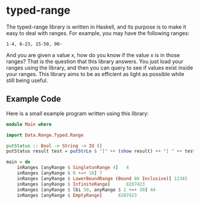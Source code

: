 # typed-range

The typed-range library is written in Haskell, and its purpose is to make it easy to deal with
ranges. For example, you may have the following ranges:

    1-4, 6-23, 15-50, 90-

And you are given a value x, how do you know if the value x is in those ranges? That is
the question that this library answers. You just load your ranges using the library, and then
you can query to see if values exist inside your ranges. This library aims to be as
efficient as light as possible while still being useful.

## Example Code

Here is a small example program written using this library:

``` haskell
module Main where

import Data.Range.Typed.Range

putStatus :: Bool -> String -> IO ()
putStatus result test = putStrLn $ "[" ++ (show result) ++ "] " ++ test

main = do
    inRanges [anyRange $ SingletonRange 4]   4                         `putStatus` "Singletons Match"
    inRanges [anyRange $ 0 +=+ 10] 7                                   `putStatus` "Value in Range"
    inRanges [anyRange $ LowerBoundRange (Bound 80 Inclusive)] 12345   `putStatus` "Value in Long Range"
    inRanges [anyRange $ InfiniteRange]      8287423                   `putStatus` "Value in Infinite Range"
    inRanges [anyRange $ lbi 50, anyRange $ 1 +=+ 30] 44               `putStatus` "NOT in Composite Range (expect false)"
    inRanges [anyRange $ EmptyRange]      8287423                      `putStatus` "NOT in Infinite Range (expect false)"
```
